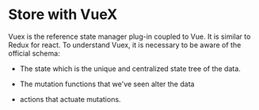 # Store with VueX

Vuex is the reference state manager plug-in coupled to Vue. It is similar to Redux for react.
To understand Vuex, it is necessary to be aware of the official schema:

* The state which is the unique and centralized state tree of the data.

* The mutation functions that we've seen alter the data

* actions that actuate mutations.
